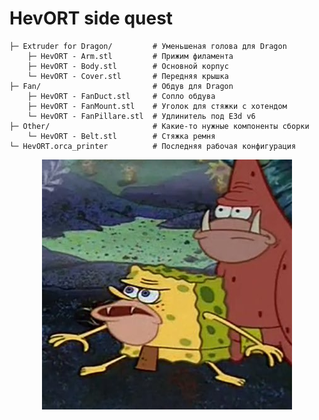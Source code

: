 # HevORT side quest

```
├─ Extruder for Dragon/         # Уменьшеная голова для Dragon
    ├─ HevORT - Arm.stl         # Прижим филамента
    ├─ HevORT - Body.stl        # Основной корпус
    └─ HevORT - Cover.stl       # Передняя крышка
├─ Fan/                         # Обдув для Dragon
    ├─ HevORT - FanDuct.stl     # Сопло обдува
    ├─ HevORT - FanMount.stl    # Уголок для стяжки с хотендом
    └─ HevORT - FanPillare.stl  # Удлинитель под E3d v6
├─ Other/                       # Какие-то нужные компоненты сборки
    └─ HevORT - Belt.stl        # Стяжка ремня
└─ HevORT.orca_printer          # Последняя рабочая конфигурация
```

<p align="center">
  <img width="400" height="400" src="/Images/Bob.jpg">
</p>